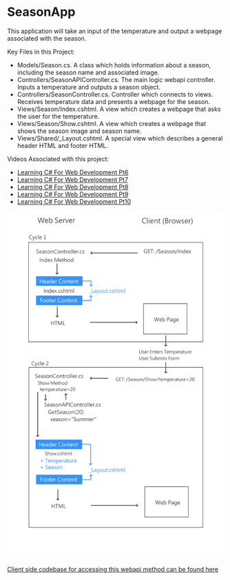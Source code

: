 # SeasonApp

This application will take an input of the temperature and output a webpage associated with the season. 

Key Files in this Project:
- Models/Season.cs. A class which holds information about a season, including the season name and associated image.
- Controllers/SeasonAPIController.cs. The main logic webapi controller. Inputs a temperature and outputs a season object.
- Controllers/SeasonController.cs. Controller which connects to views. Receives temperature data and presents a webpage for the season.
- Views/Season/Index.cshtml. A view which creates a webpage that asks the user for the temperature.
- Views/Season/Show.cshtml. A view which creates a webpage that shows the season image and season name. 
- Views/Shared/\_Layout.cshtml. A special view which describes a general header HTML and footer HTML. 

Videos Associated with this project:
- [Learning C# For Web Development Pt6](https://www.youtube.com/watch?v=LtUtbXfPQI0&feature=youtu.be)
- [Learning C# For Web Development Pt7](https://www.youtube.com/watch?v=pmvf7DMOgLk&feature=youtu.be)
- [Learning C# For Web Development Pt8](https://www.youtube.com/watch?v=AjluOmFRPME&feature=youtu.be)
- [Learning C# For Web Development Pt9](https://www.youtube.com/watch?v=yu59Owd85bM&feature=youtu.be)
- [Learning C# For Web Development Pt10](https://www.youtube.com/watch?v=D0CzWSE1fDw&feature=youtu.be)

![Diagram Depicting the flow of information](https://github.com/christinebittle/SeasonApp/blob/master/SeasonApp/Content/images/server_rendered_pages.png)

[Client side codebase for accessing this webapi method can be found here](https://github.com/christinebittle/seasonapp_xhr)
